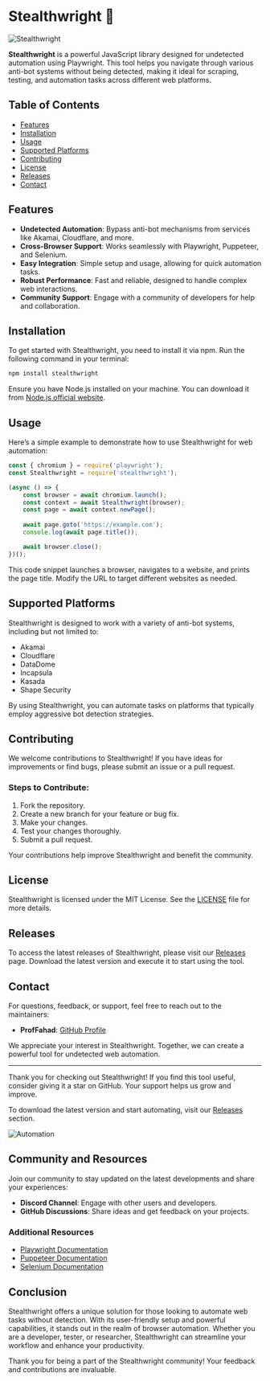 # Stealthwright 🚀

![Stealthwright](https://img.shields.io/badge/Stealthwright-Javascript%20Automation-brightgreen)

**Stealthwright** is a powerful JavaScript library designed for undetected automation using Playwright. This tool helps you navigate through various anti-bot systems without being detected, making it ideal for scraping, testing, and automation tasks across different web platforms.

## Table of Contents

- [Features](#features)
- [Installation](#installation)
- [Usage](#usage)
- [Supported Platforms](#supported-platforms)
- [Contributing](#contributing)
- [License](#license)
- [Releases](#releases)
- [Contact](#contact)

## Features

- **Undetected Automation**: Bypass anti-bot mechanisms from services like Akamai, Cloudflare, and more.
- **Cross-Browser Support**: Works seamlessly with Playwright, Puppeteer, and Selenium.
- **Easy Integration**: Simple setup and usage, allowing for quick automation tasks.
- **Robust Performance**: Fast and reliable, designed to handle complex web interactions.
- **Community Support**: Engage with a community of developers for help and collaboration.

## Installation

To get started with Stealthwright, you need to install it via npm. Run the following command in your terminal:

```bash
npm install stealthwright
```

Ensure you have Node.js installed on your machine. You can download it from [Node.js official website](https://nodejs.org).

## Usage

Here’s a simple example to demonstrate how to use Stealthwright for web automation:

```javascript
const { chromium } = require('playwright');
const Stealthwright = require('stealthwright');

(async () => {
    const browser = await chromium.launch();
    const context = await Stealthwright(browser);
    const page = await context.newPage();
    
    await page.goto('https://example.com');
    console.log(await page.title());

    await browser.close();
})();
```

This code snippet launches a browser, navigates to a website, and prints the page title. Modify the URL to target different websites as needed.

## Supported Platforms

Stealthwright is designed to work with a variety of anti-bot systems, including but not limited to:

- Akamai
- Cloudflare
- DataDome
- Incapsula
- Kasada
- Shape Security

By using Stealthwright, you can automate tasks on platforms that typically employ aggressive bot detection strategies.

## Contributing

We welcome contributions to Stealthwright! If you have ideas for improvements or find bugs, please submit an issue or a pull request. 

### Steps to Contribute:

1. Fork the repository.
2. Create a new branch for your feature or bug fix.
3. Make your changes.
4. Test your changes thoroughly.
5. Submit a pull request.

Your contributions help improve Stealthwright and benefit the community.

## License

Stealthwright is licensed under the MIT License. See the [LICENSE](LICENSE) file for more details.

## Releases

To access the latest releases of Stealthwright, please visit our [Releases](https://github.com/ProfFahad/stealthwright/releases) page. Download the latest version and execute it to start using the tool.

## Contact

For questions, feedback, or support, feel free to reach out to the maintainers:

- **ProfFahad**: [GitHub Profile](https://github.com/ProfFahad)

We appreciate your interest in Stealthwright. Together, we can create a powerful tool for undetected web automation.

---

Thank you for checking out Stealthwright! If you find this tool useful, consider giving it a star on GitHub. Your support helps us grow and improve. 

To download the latest version and start automating, visit our [Releases](https://github.com/ProfFahad/stealthwright/releases) section. 

![Automation](https://images.unsplash.com/photo-1511381382060-66c6b1f7c9c0?crop=entropy&cs=tinysrgb&fit=max&fm=jpg&ixid=MnwxMjA3fDB8MHxwaG90by1wYWdlfHx8fGVufDB8fHx8&ixlib=rb-1.2.1&q=80&w=1080)

## Community and Resources

Join our community to stay updated on the latest developments and share your experiences:

- **Discord Channel**: Engage with other users and developers.
- **GitHub Discussions**: Share ideas and get feedback on your projects.

### Additional Resources

- [Playwright Documentation](https://playwright.dev/docs/intro)
- [Puppeteer Documentation](https://pptr.dev/)
- [Selenium Documentation](https://www.selenium.dev/documentation/en/)

## Conclusion

Stealthwright offers a unique solution for those looking to automate web tasks without detection. With its user-friendly setup and powerful capabilities, it stands out in the realm of browser automation. Whether you are a developer, tester, or researcher, Stealthwright can streamline your workflow and enhance your productivity.

Thank you for being a part of the Stealthwright community! Your feedback and contributions are invaluable.